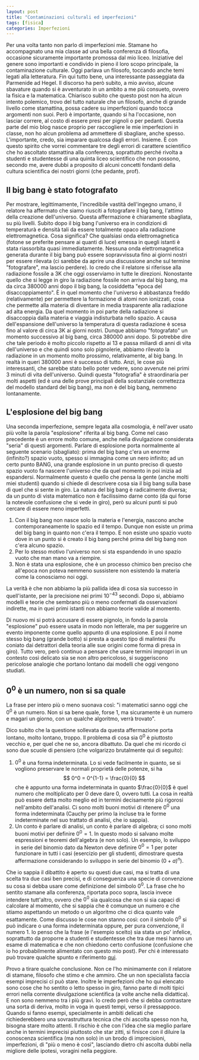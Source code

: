 ```yaml
---
layout: post
title: "Contaminazioni culturali ed imperfezioni"
tags: [fisica]
categories: Imperfezioni
---
```


Per una volta tanto non parlo di imperfezioni mie. Stamane ho
accompagnato una mia classe ad una bella conferenza di filosofia,
occasione sicuramente importante promossa dal mio liceo. Iniziative
del genere sono importanti e condivido in pieno il loro scopo
principale, la contaminazione culturale. Oggi parlava un filosofo,
toccando anche temi legati alla letteratura. Fin qui tutto bene, una
interessante passeggiata da Parmenide ad Hegel. Il discorso ha però
subito, a mio avviso, alcune sbavature quando si è avventurato in un
ambito a me più consueto, ovvero la fisica e la matematica. Chiarisco
subito che questo post non ha alcun intento polemico, trovo del tutto
naturale che un filosofo, anche di grande livello come stamattina,
possa cadere su imperfezioni quando tocca argomenti non suoi. Però è
importante, quando si ha l'occasione, non lasciar correre, al costo di
essere presi per pignoli o per pedanti. Questa parte del mio blog
nasce proprio per raccogliere le mie imperfezioni in classe, non ho
alcun problema ad ammettere di sbagliare, anche spesso. L'importante,
credo, sia imparare qualcosa dagli errori. Insieme. È con questo
spirito che vorrei commentare tre degli errori di carattere
scientifico che ho ascoltato stamattina alla conferenza, soprattutto
perché rivolta a studenti e studentesse di una quinta liceo
scientifico che non possono, secondo me, avere dubbi a proposito di
alcuni concetti fondanti della cultura scientifica dei nostri giorni
(che pedante, prof).

## Il big bang è stato fotografato ##

Per mostrare, legittimamente, l'incredibile vastità dell'ingegno
umano, il relatore ha affermato che siamo riusciti a fotografare il
big bang, l'attimo della creazione dell'universo. Questa affermazione
è chiaramente sbagliata, su più livelli. Subito dopo il big bang
l'universo era in condizioni di temperaturà e densità tali da essere
totalmente opaco alla radiazione elettromagnetica. Cosa significa? Che
qualsiasi onda elettromagnetica (fotone se preferite pensare ai quanti
di luce) emessa in quegli istanti è stata riassorbita quasi
immediatamente. Nessuna onda elettromagnetica generata durante il big
bang può essere sopravvissuta fino ai giorni nostri per essere
rilevata (ci sarebbe da aprire una discussione anche sul termine
"fotografare", ma lascio perdere). Io credo che il relatore si
riferisse alla radiazione fossile a 3K che oggi osserviamo in tutte le
direzioni. Nonostante quello che si legge in giro la radiazione
fossile non arriva dal big bang, ma da circa 380000 anni dopo il big
bang, la cosiddetta "epoca del disaccoppiamento". È in quel momento
che l'universo è abbastanza freddo (relativamente) per permettere la
formazione di atomi non ionizzati, cosa che permette alla materia di
diventare in media trasparente alla radiazione ad alta energia. Da
quel momento in poi parte della radiazione si disaccoppia dalla
materia e viaggia indisturbata nello spazio. A causa dell'espansione
dell'universo la temperatura di questa radiazione è scesa fino al
valore di circa 3K ai giorni nostri. Dunque abbiamo "fotografato" un
momento successivo al big bang, circa 380000 anni dopo. Si potrebbe
dire che tale periodo è molto piccolo rispetto ai 13 e passa miliardi
di anni di vita dell'universo e che quindi sono solo pignolerie,
abbiamo rilevato la radiazione in un momento molto prossimo,
relativamente, al big bang. In realtà in queri 380000 anni è successo
di tutto. Anzi, le cose più interessanti, che sarebbe stato bello
poter vedere, sono avvenute nei primi 3 minuti di vita
dell'universo. Quindi questa "fotografia" è straordinaria per molti
aspetti (ed è una delle prove principali della sostanziale correttezza
del modello standard del big bang), ma non è del big bang, nemmeno
lontanamente.

## L'esplosione del big bang

Una seconda imperfezione, sempre legata alla cosmologia, è nell'aver
usato più volte la parola "esplosione" riferita al big bang. Come nel
caso precedente è un errore molto comune, anche nella divulgazione
considerata "seria" di questi argomenti. Parlare di esplosione porta
normalmente al seguente scenario (sbagliato): prima del big bang c'era
un enorme (infinito?) spazio vuoto, spesso si immagina come un nero
infinito; ad un certo punto BANG, una grande esplosione in un punto
preciso di questo spazio vuoto fa nascere l'universo che da quel
momento in poi inizia ad espandersi. Normalmente questo è quello che
pensa la gente (anche molti miei studenti) quando si chiede di
descrivere cosa sia il big bang sulla base di quel che si sente in
giro. La natura del big bang è radicalmente diversa; da un punto di
vista matematico non è facilissimo darne conto (da qui forse la
notevole confusione che si vede in giro), però su alcuni punti si può
cercare di essere meno imperfetti.

1. Con il big bang non nasce solo la materia e l'energia, nascono
   anche contemporaneamente lo spazio ed il tempo. Dunque non esiste
   un prima del big bang in quanto non c'era il tempo. E non esiste
   uno spazio vuoto dove in un punto si è creato il big bang perché
   prima del big bang non c'era alcuno spazio.
2. Per lo stesso motivo l'universo non si sta espandendo in uno spazio
   vuoto che man mano va a riempire.
3. Non è stata una esplosione, che è un processo chimico ben
   preciso che all'epoca non poteva nemmeno sussistere non esistendo
   la materia come la conosciamo noi oggi.

La verità è che non abbiamo la più pallida idea di cosa sia successo
in quell'istante, per la precisione nei primi $10^{-43}$ secondi. Dopo
si, abbiamo modelli e teorie che sembrano più o meno confermati da
osservazioni indirette, ma in quei primi istanti non abbiamo teorie
valide al momento.

Di nuovo mi si potrà accusare di essere pignolo, in fondo la parola
"esplosione" può essere usata in modo non letterale, ma per suggerire
un evento imponente come quello appunto di una esplosione. E poi il
nome stesso big bang (grande botto) si presta a questo tipo di
malintesi (fu coniato dai detrattori della teoria alle sue origini
come forma di presa in giro). Tutto vero, però continuo a pensare che
usare termini impropri in un contesto così delicato sia se non altro
pericoloso, si suggeriscono pericolose analogie che portano lontano
dai modelli che oggi vengono studiati.


## $0^0$ è un numero, non si sa quale

La frase per intero più o meno suonava così: "i matematici sanno oggi
che $0^0$ è un numero. Non si sa bene quale, forse 1, ma sicuramente è
un numero e magari un giorno, con un qualche algoritmo, verrà
trovato".

Dico subito che la questione sollevata da questa affermazione porta
lontano, molto lontano, troppo. Il problema di cosa sia $0^0$ è
piuttosto vecchio e, per quel che ne so, ancora dibattuto. Da quel che
mi ricordo ci sono due scuole di pensiero (che volgarizzo brutalmente
qui di seguito):

1. $0^0$ è una forma indeterminata. Lo si vede facilmente in quanto,
   se si vogliono preservare le normali proprietà delle potenze, si ha
   $$ 0^0 = 0^{1-1} = \frac{0}{0} $$
   che è appunto una forma indeterminata in quanto $\frac{0}{0}$ è
   quel numero che moltiplicato per $0$ deve dare $0$, ovvero
   tutti. La cosa in realtà può essere detta molto meglio ed in
   termini decisamente più rigorosi nell'ambito dell'analisi. Ci sono
   molti buoni motivi di ritenere $0^0$ una forma indeterminata
   (Cauchy per primo la incluse tra le forme indeterminate nel suo
   trattato di analisi, che io sappia).
2. Un conto è parlare di analisi, un conto è parlare di algebra; ci
   sono molti buoni motivi per definire $0^0 = 1$. In questo modo si
   salvano molte espressioni e teoremi dell'algebra (e non solo). Un
   esempio, lo sviluppo in serie del binomio dato da Newton deve
   definire $0^0 = 1$ per poter funzionare in tutti i casi (esercizio
   per gli studenti, dimostrare questa affermazione considerando lo
   sviluppo in serie del binomio $(0+a)^n$).


Che io sappia il dibattito è aperto su questi due casi, ma si tratta
di una scelta tra due casi ben precisi, e di conseguenza una specie di
convenzione su cosa si debba usare come definizione del simbolo
$0^0$. La frase che ho sentito stamane alla conferenza, riportata poco
sopra, lascia invece intendere tutt'altro, ovvero che $0^0$ sia
qualcosa che non si sia capaci di calcolare al momento, che si sappia
che è comunque un numero e che stiamo aspettando un metodo o un
algoritmo che ci dica quanto vale esattamente. Come discusso le cose
non stanno così: con il simbolo $0^0$ si può indicare o una forma
indeterminata oppure, per pura convenzione, il numero $1$. Io penso
che la frase (e l'esempio scelto) sia stata un po' infelice, soprattutto
da proporre a studenti e studentesse che tra due mesi hanno un esame
di matematica e che non chiedono certo confusione (confusione che io
ho probabilmente alimentato con questo mio post). Per chi è
interessato può trovare qualche spunto e riferimento
[qui](http://www.faqs.org/faqs/sci-math-faq/specialnumbers/0to0/).



Provo a tirare qualche conclusione. Non ce l'ho minimamente con il
relatore di stamane, filosofo che stimo e che ammiro. Che un non
specialista faccia esempi imprecisi ci può stare. Inoltre le
imperfezioni che ho qui elencato sono cose che ho sentito o letto
spesso in giro, fanno parte di molti tipici errori nella corrente
divulgazione scientifica (a volte anche nella didattica). E non sono
nemmeno tra i più gravi. Io credo però che si debba contrastare una
sorta di deriva, molto in voga in questi tempi, verso il
pressappoco. Quando si fanno esempi, specialmente in ambiti delicati
che richiederebbero una sovrastruttura tecnica che chi ascolta spesso
non ha, bisogna stare molto attenti. Il rischio è che con l'idea che
sia meglio parlare anche in termini imprecisi piuttosto che star
zitti, si finisce con il diluire la conoscenza scientifica (ma non
solo) in un brodo di imprecisioni, imperfezioni, di "più o meno è
così", lasciando dietro chi ascolta dubbi nella migliore delle
ipotesi, voragini nella peggiore.



 
